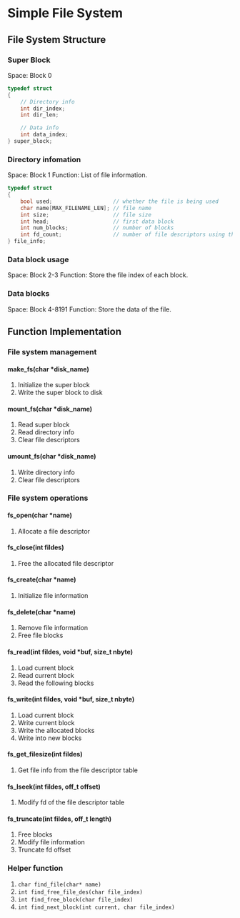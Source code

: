 # Simple File System

## File System Structure
### Super Block
Space: Block 0
``` C
typedef struct
{
    // Directory info
    int dir_index;
    int dir_len;

    // Data info
    int data_index;
} super_block;
```

### Directory infomation
Space: Block 1
Function: List of file information.
``` C
typedef struct
{
    bool used;                   // whether the file is being used
    char name[MAX_FILENAME_LEN]; // file name
    int size;                    // file size
    int head;                    // first data block
    int num_blocks;              // number of blocks
    int fd_count;                // number of file descriptors using this file
} file_info;
```

### Data block usage
Space: Block 2-3
Function: Store the file index of each block.

### Data blocks
Space: Block 4-8191
Function: Store the data of the file.

## Function Implementation
### File system management
#### make_fs(char *disk_name)
1. Initialize the super block
2. Write the super block to disk

#### mount_fs(char *disk_name)
1. Read super block
2. Read directory info
3. Clear file descriptors

#### umount_fs(char *disk_name)
1. Write directory info
2. Clear file descriptors

### File system operations
#### fs_open(char *name)
1. Allocate a file descriptor

#### fs_close(int fildes)
1. Free the allocated file descriptor

#### fs_create(char *name)
1. Initialize file information

#### fs_delete(char *name)
1. Remove file information
2. Free file blocks

#### fs_read(int fildes, void *buf, size_t nbyte)
1. Load current block
2. Read current block
3. Read the following blocks

#### fs_write(int fildes, void *buf, size_t nbyte)
1. Load current block
2. Write current block
3. Write the allocated blocks
4. Write into new blocks

#### fs_get_filesize(int fildes)
1. Get file info from the file descriptor table

#### fs_lseek(int fildes, off_t offset)
1. Modify fd of the file descriptor table

#### fs_truncate(int fildes, off_t length)
1. Free blocks
2. Modify file information
3. Truncate fd offset

### Helper function
1. `char find_file(char* name)`
2. `int find_free_file_des(char file_index)`
3. `int find_free_block(char file_index)`
4. `int find_next_block(int current, char file_index)`
